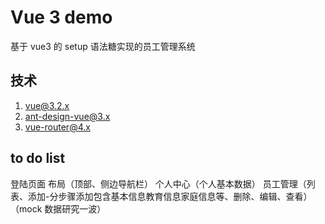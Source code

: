 # Vue 3 demo

基于 vue3 的 setup 语法糖实现的员工管理系统

## 技术

1. vue@3.2.x
2. ant-design-vue@3.x
3. vue-router@4.x

## to do list

登陆页面
布局（顶部、侧边导航栏）
个人中心（个人基本数据）
员工管理（列表、添加-分步骤添加包含基本信息教育信息家庭信息等、删除、编辑、查看）
（mock 数据研究一波）
